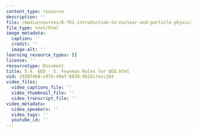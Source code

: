 ```yaml
---
content_type: resource
description: ''
file: /media/courses/8-701-introduction-to-nuclear-and-particle-physics-fall-2020/5_4-qed-5-feynman-rules-for-qed.html
file_type: text/html
image_metadata:
  caption: ''
  credit: ''
  image-alt: ''
learning_resource_types: []
license: ''
resourcetype: Document
title: 5_4. QED - 5. Feynman Rules for QED.html
uid: 2920f468-c97b-49af-8028-9b32c7acc164
video_files:
  video_captions_file: ''
  video_thumbnail_file: ''
  video_transcript_file: ''
video_metadata:
  video_speakers: ''
  video_tags: ''
  youtube_id: ''
---
```

